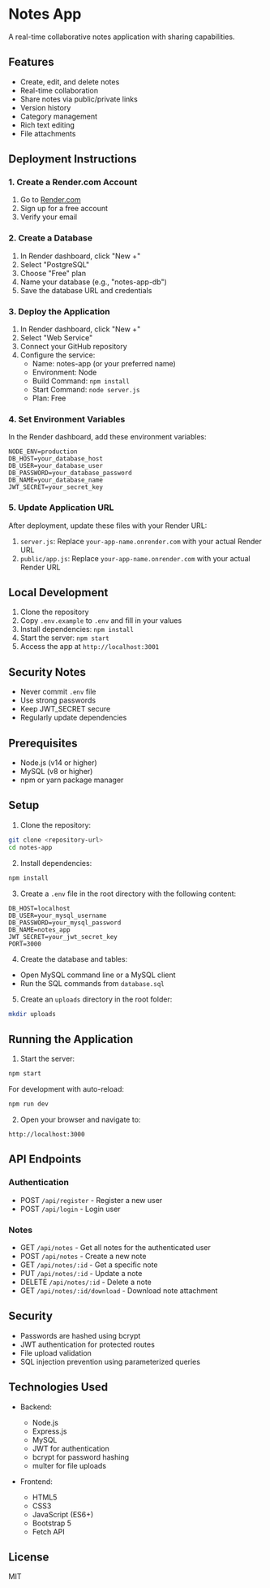 # Notes App

A real-time collaborative notes application with sharing capabilities.

## Features
- Create, edit, and delete notes
- Real-time collaboration
- Share notes via public/private links
- Version history
- Category management
- Rich text editing
- File attachments

## Deployment Instructions

### 1. Create a Render.com Account
1. Go to [Render.com](https://render.com)
2. Sign up for a free account
3. Verify your email

### 2. Create a Database
1. In Render dashboard, click "New +"
2. Select "PostgreSQL"
3. Choose "Free" plan
4. Name your database (e.g., "notes-app-db")
5. Save the database URL and credentials

### 3. Deploy the Application
1. In Render dashboard, click "New +"
2. Select "Web Service"
3. Connect your GitHub repository
4. Configure the service:
   - Name: notes-app (or your preferred name)
   - Environment: Node
   - Build Command: `npm install`
   - Start Command: `node server.js`
   - Plan: Free

### 4. Set Environment Variables
In the Render dashboard, add these environment variables:
```
NODE_ENV=production
DB_HOST=your_database_host
DB_USER=your_database_user
DB_PASSWORD=your_database_password
DB_NAME=your_database_name
JWT_SECRET=your_secret_key
```

### 5. Update Application URL
After deployment, update these files with your Render URL:
1. `server.js`: Replace `your-app-name.onrender.com` with your actual Render URL
2. `public/app.js`: Replace `your-app-name.onrender.com` with your actual Render URL

## Local Development
1. Clone the repository
2. Copy `.env.example` to `.env` and fill in your values
3. Install dependencies: `npm install`
4. Start the server: `npm start`
5. Access the app at `http://localhost:3001`

## Security Notes
- Never commit `.env` file
- Use strong passwords
- Keep JWT_SECRET secure
- Regularly update dependencies

## Prerequisites

- Node.js (v14 or higher)
- MySQL (v8 or higher)
- npm or yarn package manager

## Setup

1. Clone the repository:
```bash
git clone <repository-url>
cd notes-app
```

2. Install dependencies:
```bash
npm install
```

3. Create a `.env` file in the root directory with the following content:
```
DB_HOST=localhost
DB_USER=your_mysql_username
DB_PASSWORD=your_mysql_password
DB_NAME=notes_app
JWT_SECRET=your_jwt_secret_key
PORT=3000
```

4. Create the database and tables:
- Open MySQL command line or a MySQL client
- Run the SQL commands from `database.sql`

5. Create an `uploads` directory in the root folder:
```bash
mkdir uploads
```

## Running the Application

1. Start the server:
```bash
npm start
```

For development with auto-reload:
```bash
npm run dev
```

2. Open your browser and navigate to:
```
http://localhost:3000
```

## API Endpoints

### Authentication
- POST `/api/register` - Register a new user
- POST `/api/login` - Login user

### Notes
- GET `/api/notes` - Get all notes for the authenticated user
- POST `/api/notes` - Create a new note
- GET `/api/notes/:id` - Get a specific note
- PUT `/api/notes/:id` - Update a note
- DELETE `/api/notes/:id` - Delete a note
- GET `/api/notes/:id/download` - Download note attachment

## Security

- Passwords are hashed using bcrypt
- JWT authentication for protected routes
- File upload validation
- SQL injection prevention using parameterized queries

## Technologies Used

- Backend:
  - Node.js
  - Express.js
  - MySQL
  - JWT for authentication
  - bcrypt for password hashing
  - multer for file uploads

- Frontend:
  - HTML5
  - CSS3
  - JavaScript (ES6+)
  - Bootstrap 5
  - Fetch API

## License

MIT 